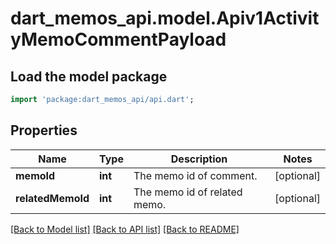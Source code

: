 # dart_memos_api.model.Apiv1ActivityMemoCommentPayload

## Load the model package
```dart
import 'package:dart_memos_api/api.dart';
```

## Properties
Name | Type | Description | Notes
------------ | ------------- | ------------- | -------------
**memoId** | **int** | The memo id of comment. | [optional] 
**relatedMemoId** | **int** | The memo id of related memo. | [optional] 

[[Back to Model list]](../README.md#documentation-for-models) [[Back to API list]](../README.md#documentation-for-api-endpoints) [[Back to README]](../README.md)


